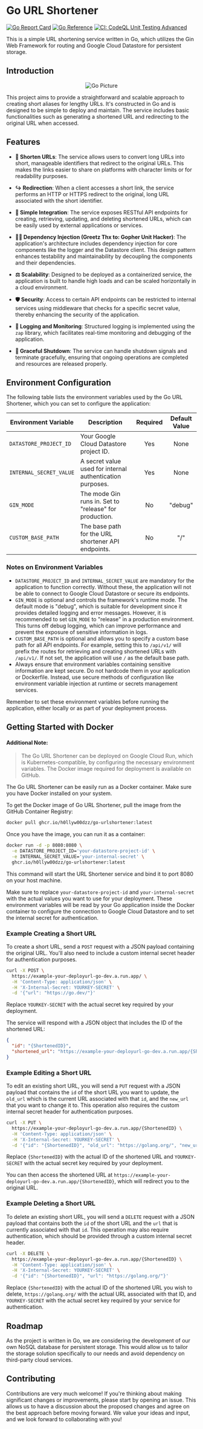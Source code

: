 # Go URL Shortener

[![Go Report Card](https://goreportcard.com/badge/github.com/H0llyW00dzZ/go-urlshortner)](https://goreportcard.com/report/github.com/H0llyW00dzZ/go-urlshortner)
[![Go Reference](https://pkg.go.dev/badge/github.com/H0llyW00dzZ/go-urlshortner.svg)](https://pkg.go.dev/github.com/H0llyW00dzZ/go-urlshortner)
[![CI: CodeQL Unit Testing Advanced](https://github.com/H0llyW00dzZ/go-urlshortner/actions/workflows/CodeQL.yml/badge.svg)](https://github.com/H0llyW00dzZ/go-urlshortner/actions/workflows/CodeQL.yml)

This is a simple URL shortening service written in Go, which utilizes the Gin Web Framework for routing and Google Cloud Datastore for persistent storage.

## Introduction

<p align="center">
  <img src="https://i.imgur.com/T04JNPd.jpg" alt="Go Picture">
</p>

This project aims to provide a straightforward and scalable approach to creating short aliases for lengthy URLs. It's constructed in Go and is designed to be simple to deploy and maintain. The service includes basic functionalities such as generating a shortened URL and redirecting to the original URL when accessed.

## Features

- **🔗 Shorten URLs**: The service allows users to convert long URLs into short, manageable identifiers that redirect to the original URLs. This makes the links easier to share on platforms with character limits or for readability purposes.

- **↪️ Redirection**: When a client accesses a short link, the service performs an HTTP or HTTPS redirect to the original, long URL associated with the short identifier.

- **🔌 Simple Integration**: The service exposes RESTful API endpoints for creating, retrieving, updating, and deleting shortened URLs, which can be easily used by external applications or services.

- **🏴‍☠️ Dependency Injection (Greetz Thx to: Gopher Unit Hacker)**: The application's architecture includes dependency injection for core components like the logger and the Datastore client. This design pattern enhances testability and maintainability by decoupling the components and their dependencies.

- **⚖️ Scalability**: Designed to be deployed as a containerized service, the application is built to handle high loads and can be scaled horizontally in a cloud environment.

- **🛡️ Security**: Access to certain API endpoints can be restricted to internal services using middleware that checks for a specific secret value, thereby enhancing the security of the application.

- **🔎 Logging and Monitoring**: Structured logging is implemented using the `zap` library, which facilitates real-time monitoring and debugging of the application.

- **🪫 Graceful Shutdown**: The service can handle shutdown signals and terminate gracefully, ensuring that ongoing operations are completed and resources are released properly.

## Environment Configuration

The following table lists the environment variables used by the Go URL Shortener, which you can set to configure the application:

| Environment Variable    | Description                                                  | Required | Default Value |
|-------------------------|--------------------------------------------------------------|:--------:|:-------------:|
| `DATASTORE_PROJECT_ID`  | Your Google Cloud Datastore project ID.                      | Yes      | None          |
| `INTERNAL_SECRET_VALUE` | A secret value used for internal authentication purposes.    | Yes      | None          |
| `GIN_MODE`              | The mode Gin runs in. Set to "release" for production.       | No       | "debug"       |
| `CUSTOM_BASE_PATH`      | The base path for the URL shortener API endpoints.           | No       | "/"           |

### Notes on Environment Variables

- `DATASTORE_PROJECT_ID` and `INTERNAL_SECRET_VALUE` are mandatory for the application to function correctly. Without these, the application will not be able to connect to Google Cloud Datastore or secure its endpoints.
- `GIN_MODE` is optional and controls the framework's runtime mode. The default mode is "debug", which is suitable for development since it provides detailed logging and error messages. However, it is recommended to set `GIN_MODE` to "release" in a production environment. This turns off debug logging, which can improve performance and prevent the exposure of sensitive information in logs.
- `CUSTOM_BASE_PATH` is optional and allows you to specify a custom base path for all API endpoints. For example, setting this to `/api/v1/` will prefix the routes for retrieving and creating shortened URLs with `/api/v1/`. If not set, the application will use `/` as the default base path.
- Always ensure that environment variables containing sensitive information are kept secure. Do not hardcode them in your application or Dockerfile. Instead, use secure methods of configuration like environment variable injection at runtime or secrets management services.

Remember to set these environment variables before running the application, either locally or as part of your deployment process.

## Getting Started with Docker

#### Additional Note:
> The Go URL Shortener can be deployed on Google Cloud Run, which is Kubernetes-compatible, by configuring the necessary environment variables. The Docker image required for deployment is available on GitHub.

The Go URL Shortener can be easily run as a Docker container. Make sure you have Docker installed on your system.

To get the Docker image of Go URL Shortener, pull the image from the GitHub Container Registry:

```sh
docker pull ghcr.io/h0llyw00dzz/go-urlshortener:latest
```

Once you have the image, you can run it as a container:

```sh
docker run -d -p 8080:8080 \
  -e DATASTORE_PROJECT_ID='your-datastore-project-id' \
  -e INTERNAL_SECRET_VALUE='your-internal-secret' \
  ghcr.io/h0llyw00dzz/go-urlshortener:latest
```

This command will start the URL Shortener service and bind it to port 8080 on your host machine.

Make sure to replace `your-datastore-project-id` and `your-internal-secret` with the actual values you want to use for your deployment. These environment variables will be read by your Go application inside the Docker container to configure the connection to Google Cloud Datastore and to set the internal secret for authentication.

### Example Creating a Short URL

To create a short URL, send a `POST` request with a JSON payload containing the original URL. You'll also need to include a custom internal secret header for authentication purposes.

```sh
curl -X POST \
  https://example-your-deployurl-go-dev.a.run.app/ \
  -H 'Content-Type: application/json' \
  -H 'X-Internal-Secret: YOURKEY-SECRET' \
  -d '{"url": "https://go.dev/"}'
```

Replace `YOURKEY-SECRET` with the actual secret key required by your deployment.

The service will respond with a JSON object that includes the ID of the shortened URL:

```json
{
  "id": "{ShortenedID}",
  "shortened_url": "https://example-your-deployurl-go-dev.a.run.app/{ShortenedID}"
}
```

### Example Editing a Short URL

To edit an existing short URL, you will send a `PUT` request with a JSON payload that contains the `id` of the short URL you want to update, the `old_url` which is the current URL associated with that `id`, and the `new_url` that you want to change it to. This operation also requires the custom internal secret header for authentication purposes.

```sh
curl -X PUT \
  https://example-your-deployurl-go-dev.a.run.app/{ShortenedID} \
  -H 'Content-Type: application/json' \
  -H 'X-Internal-Secret: YOURKEY-SECRET' \
  -d '{"id": "{ShortenedID}", "old_url": "https://golang.org/", "new_url": "https://go.dev/"}'
```

Replace `{ShortenedID}` with the actual ID of the shortened URL and `YOURKEY-SECRET` with the actual secret key required by your deployment.

You can then access the shortened URL at `https://example-your-deployurl-go-dev.a.run.app/{ShortenedID}`, which will redirect you to the original URL.

### Example Deleting a Short URL

To delete an existing short URL, you will send a `DELETE` request with a JSON payload that contains both the `id` of the short URL and the `url` that is currently associated with that `id`. This operation may also require authentication, which should be provided through a custom internal secret header.

```sh
curl -X DELETE \
  https://example-your-deployurl-go-dev.a.run.app/{ShortenedID} \
  -H 'Content-Type: application/json' \
  -H 'X-Internal-Secret: YOURKEY-SECRET' \
  -d '{"id": "{ShortenedID}", "url": "https://golang.org/"}'
```

Replace `{ShortenedID}` with the actual ID of the shortened URL you wish to delete, `https://golang.org/` with the actual URL associated with that ID, and `YOURKEY-SECRET` with the actual secret key required by your service for authentication.

## Roadmap

As the project is written in Go, we are considering the development of our own NoSQL database for persistent storage. This would allow us to tailor the storage solution specifically to our needs and avoid dependency on third-party cloud services.

## Contributing

Contributions are very much welcome! If you're thinking about making significant changes or improvements, please start by opening an issue. This allows us to have a discussion about the proposed changes and agree on the best approach before moving forward. We value your ideas and input, and we look forward to collaborating with you!
